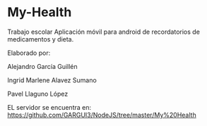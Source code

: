 # My-Health
Trabajo escolar
Aplicación móvil para android de recordatorios de medicamentos y dieta.

Elaborado por: 

Alejandro García Guillén

Ingrid Marlene Alavez Sumano

Pavel Llaguno López

EL servidor se encuentra en:
https://github.com/GARGUI3/NodeJS/tree/master/My%20Health
